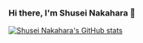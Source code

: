 ### Hi there, I'm Shusei Nakahara 👋

[![Shusei Nakahara's GitHub stats](https://github-readme-stats.vercel.app/api?username=ShuseiNakahara)](https://github.com/anuraghazra/github-readme-stats)

<!--
**ShuseiNakahara/ShuseiNakahara** is a ✨ _special_ ✨ repository because its `README.md` (this file) appears on your GitHub profile.

Here are some ideas to get you started:

- 🔭 I’m currently working on ...
- 🌱 I’m currently learning ...
- 👯 I’m looking to collaborate on ...
- 🤔 I’m looking for help with ...
- 💬 Ask me about ...
- 📫 How to reach me: ...
- 😄 Pronouns: ...
- ⚡ Fun fact: ...
-->
